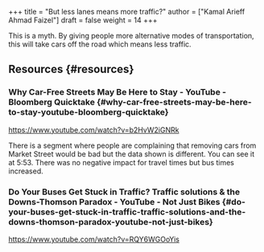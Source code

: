 +++
title = "But less lanes means more traffic?"
author = ["Kamal Arieff Ahmad Faizel"]
draft = false
weight = 14
+++

This is a myth. By giving people more alternative modes of transportation, this will take cars off the road which means less traffic.


## Resources {#resources}


### Why Car-Free Streets May Be Here to Stay - YouTube - Bloomberg Quicktake {#why-car-free-streets-may-be-here-to-stay-youtube-bloomberg-quicktake}

<https://www.youtube.com/watch?v=b2HvW2iGNRk>

There is a segment where people are complaining that removing cars from Market Street would be bad but the data shown is different. You can see it at 5:53. There was no negative impact for travel times but bus times increased.


### Do Your Buses Get Stuck in Traffic? Traffic solutions &amp; the Downs-Thomson Paradox - YouTube - Not Just Bikes {#do-your-buses-get-stuck-in-traffic-traffic-solutions-and-the-downs-thomson-paradox-youtube-not-just-bikes}

<https://www.youtube.com/watch?v=RQY6WGOoYis>
